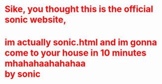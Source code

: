<h1 style="color: #5e9ca0;"><span style="color: #ff0000;"><strong>Sike, you thought this is the official sonic website,</strong></span></h1>
<h1 style="color: #5e9ca0;"><span style="color: #ff0000;"><strong> im actually sonic.html and im gonna come to your house in 10 minutes</strong></span><br /><span style="color: #ff0000;"><strong>mhahahaahahahaa</strong></span><br /><span style="color: #ff0000;"><strong>by sonic</strong></span></h1>
<img src="https://hyphen69.github.io/SonicOfficialWebsite/michael%20is%20gay.jpg" class="imageright" alt="">
